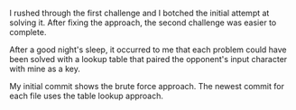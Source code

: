 I rushed through the first challenge and I botched the initial attempt at solving it.  After fixing the approach, the second challenge was easier to complete.

After a good night's sleep, it occurred to me that each problem could have been solved with a lookup table that paired the opponent's input character with mine as a key. 

My initial commit shows the brute force approach.  The newest commit for each file uses the table lookup approach.
